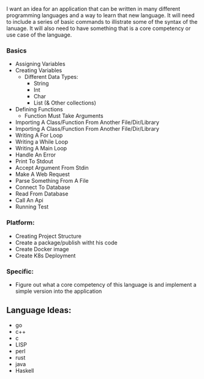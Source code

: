 I want an idea for an application that can be written in many different programming languages and a way to learn that new language.  It will need to include a series of basic commands to illistrate some of the syntax of the lanuage.  It will also need to have something that is a core competency or use case of the language.

### Basics
* Assigning Variables
* Creating Variables
  * Different Data Types:
    * String
    * Int
    * Char
    * List (& Other collections)
* Defining Functions
  *  Function Must Take Arguments
* Importing A Class/Function From Another File/Dir/Library
* Importing A Class/Function From Another File/Dir/Library
* Writing A For Loop
* Writing a While Loop
* Writing A Main Loop
* Handle An Error
* Print To Stdout
* Accept Argument From Stdin
* Make A Web Request
* Parse Something From A File
* Connect To Database
* Read From Database
* Call An Api
* Running Test

### Platform:
* Creating Project Structure
* Create a package/publish witht his code
* Create Docker image
* Create K8s Deployment

### Specific:
* Figure out what a core competency of this language is and implement a simple version into the application

## Language Ideas:
* go
* c++
* c
* LISP
* perl
* rust
* java
* Haskell 

